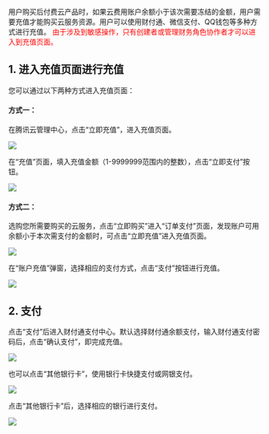 用户购买后付费云产品时，如果云费用账户余额小于该次需要冻结的金额，用户需要充值才能购买云服务资源。用户可以使用财付通、微信支付、QQ钱包等多种方式进行充值。
<font color="red">由于涉及到敏感操作，只有创建者或管理财务角色协作者才可以进入到充值页面。</font> 

## 1. 进入充值页面进行充值
您可以通过以下两种方式进入充值页面：

#### 方式一：

在腾讯云管理中心，点击“立即充值”，进入充值页面。

![](//mccdn.qcloud.com/img5698f3791f4cd.png)

在“充值”页面，填入充值金额（1-9999999范围内的整数），点击“立即支付”按钮。

![](//mccdn.qcloud.com/img5698f397a19aa.png)

#### 方式二：

选购您所需要购买的云服务，点击“立即购买”进入“订单支付”页面，发现账户可用余额小于本次需支付的金额时，可点击“立即充值”进入充值页面。

![](//mccdn.qcloud.com/img5698f567a4e40.png)

在“账户充值”弹窗，选择相应的支付方式，点击“支付”按钮进行充值。

![](//mccdn.qcloud.com/img5698f3ea085dc.png)

## 2. 支付

点击“支付”后进入财付通支付中心。默认选择财付通余额支付，输入财付通支付密码后，点击“确认支付”，即完成充值。

![](//mccdn.qcloud.com/img5698f41c7185c.png)

也可以点击“其他银行卡”，使用银行卡快捷支付或网银支付。

![](//mccdn.qcloud.com/img5698f45e7cff4.png)

点击“其他银行卡”后，选择相应的银行进行支付。

![](//mccdn.qcloud.com/img5698f474ca42c.png)
